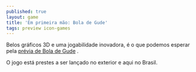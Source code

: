 ```yaml
---
published: true
layout: game
title: 'Em primeira mão: Bola de Gude'
tags: preview icon-games
---
```

Belos gráficos 3D e uma jogabilidade inovadora, é o que podemos esperar pela <a href="{{ site.baseurl }}/2005/11/16/previa-de-bola-de-gude/">prévia de Bola de Gude</a>
.

O jogo está prestes a ser lançado no exterior e aqui no Brasil.